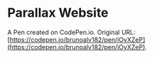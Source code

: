 # Parallax Website

A Pen created on CodePen.io. Original URL: [https://codepen.io/brunoalv182/pen/jOyXZeP](https://codepen.io/brunoalv182/pen/jOyXZeP).


